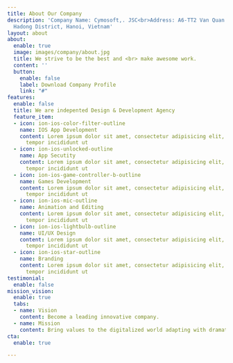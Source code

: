 ```yaml
---
title: About Our Company
description: 'Company Name: Cymosoft,. JSC<br>Address: A6-TT2 Van Quan Urban Area,
  Hadong District, Hanoi, Vietnam'
layout: about
about:
  enable: true
  image: images/company/about.jpg
  title: We strive to be the best and <br> make awesome work.
  content: ''
  button:
    enable: false
    label: Download Company Profile
    link: "#"
features:
  enable: false
  title: We are indepented Design & Development Agency
  feature_item:
  - icon: ion-ios-color-filter-outline
    name: IOS App Development
    content: Lorem ipsum dolor sit amet, consectetur adipisicing elit, sed do eiusmod
      tempor incididunt ut
  - icon: ion-ios-unlocked-outline
    name: App Secutity
    content: Lorem ipsum dolor sit amet, consectetur adipisicing elit, sed do eiusmod
      tempor incididunt ut
  - icon: ion-ios-game-controller-b-outline
    name: Games Development
    content: Lorem ipsum dolor sit amet, consectetur adipisicing elit, sed do eiusmod
      tempor incididunt ut
  - icon: ion-ios-mic-outline
    name: Animation and Editing
    content: Lorem ipsum dolor sit amet, consectetur adipisicing elit, sed do eiusmod
      tempor incididunt ut
  - icon: ion-ios-lightbulb-outline
    name: UI/UX Design
    content: Lorem ipsum dolor sit amet, consectetur adipisicing elit, sed do eiusmod
      tempor incididunt ut
  - icon: ion-ios-star-outline
    name: Branding
    content: Lorem ipsum dolor sit amet, consectetur adipisicing elit, sed do eiusmod
      tempor incididunt ut
testimonial:
  enable: false
mission_vision:
  enable: true
  tabs:
  - name: Vision
    content: Become a leading innovative company.
  - name: Mission
    content: Bring values to the digitalized world adapting with dramatic changes
cta:
  enable: true

---
```

